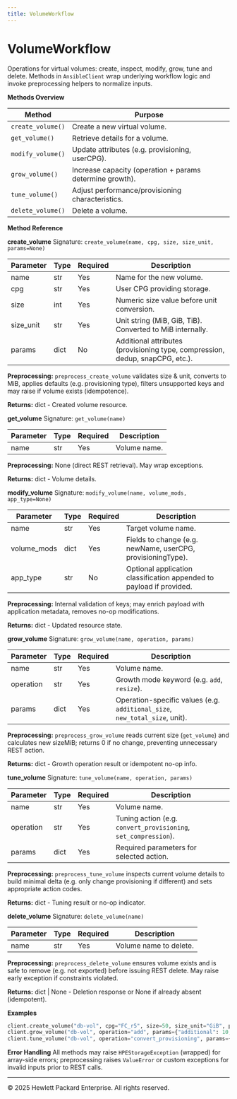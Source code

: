 ```yaml
---
title: VolumeWorkflow
---
```


# VolumeWorkflow

Operations for virtual volumes: create, inspect, modify, grow, tune and delete. Methods in `AnsibleClient` wrap underlying workflow logic and invoke preprocessing helpers to normalize inputs.

**Methods Overview**

| Method | Purpose |
|--------|---------|
| `create_volume()` | Create a new virtual volume. |
| `get_volume()` | Retrieve details for a volume. |
| `modify_volume()` | Update attributes (e.g. provisioning, userCPG). |
| `grow_volume()` | Increase capacity (operation + params determine growth). |
| `tune_volume()` | Adjust performance/provisioning characteristics. |
| `delete_volume()` | Delete a volume. |

**Method Reference**

**create_volume**
Signature: `create_volume(name, cpg, size, size_unit, params=None)`

| Parameter | Type | Required | Description |
|-----------|------|----------|-------------|
| name | str | Yes | Name for the new volume. |
| cpg | str | Yes | User CPG providing storage. |
| size | int | Yes | Numeric size value before unit conversion. |
| size_unit | str | Yes | Unit string (MiB, GiB, TiB). Converted to MiB internally. |
| params | dict | No | Additional attributes (provisioning type, compression, dedup, snapCPG, etc.). |

**Preprocessing:** `preprocess_create_volume` validates size & unit, converts to MiB, applies defaults (e.g. provisioning type), filters unsupported keys and may raise if volume exists (idempotence).

**Returns:** dict - Created volume resource.

**get_volume**
Signature: `get_volume(name)`

| Parameter | Type | Required | Description |
|-----------|------|----------|-------------|
| name | str | Yes | Volume name. |

**Preprocessing:** None (direct REST retrieval). May wrap exceptions.

**Returns:** dict - Volume details.

**modify_volume**
Signature: `modify_volume(name, volume_mods, app_type=None)`

| Parameter | Type | Required | Description |
|-----------|------|----------|-------------|
| name | str | Yes | Target volume name. |
| volume_mods | dict | Yes | Fields to change (e.g. newName, userCPG, provisioningType). |
| app_type | str | No | Optional application classification appended to payload if provided. |

**Preprocessing:** Internal validation of keys; may enrich payload with application metadata, removes no-op modifications.

**Returns:** dict - Updated resource state.

**grow_volume**
Signature: `grow_volume(name, operation, params)`

| Parameter | Type | Required | Description |
|-----------|------|----------|-------------|
| name | str | Yes | Volume name. |
| operation | str | Yes | Growth mode keyword (e.g. `add`, `resize`). |
| params | dict | Yes | Operation-specific values (e.g. `additional_size`, `new_total_size`, unit). |

**Preprocessing:** `preprocess_grow_volume` reads current size (`get_volume`) and calculates new sizeMiB; returns 0 if no change, preventing unnecessary REST action.

**Returns:** dict - Growth operation result or idempotent no-op info.

**tune_volume**
Signature: `tune_volume(name, operation, params)`

| Parameter | Type | Required | Description |
|-----------|------|----------|-------------|
| name | str | Yes | Volume name. |
| operation | str | Yes | Tuning action (e.g. `convert_provisioning`, `set_compression`). |
| params | dict | Yes | Required parameters for selected action. |

**Preprocessing:** `preprocess_tune_volume` inspects current volume details to build minimal delta (e.g. only change provisioning if different) and sets appropriate action codes.

**Returns:** dict - Tuning result or no-op indicator.

**delete_volume**
Signature: `delete_volume(name)`

| Parameter | Type | Required | Description |
|-----------|------|----------|-------------|
| name | str | Yes | Volume name to delete. |

**Preprocessing:** `preprocess_delete_volume` ensures volume exists and is safe to remove (e.g. not exported) before issuing REST delete. May raise early exception if constraints violated.

**Returns:** dict | None - Deletion response or None if already absent (idempotent).

**Examples**

```python
client.create_volume("db-vol", cpg="FC_r5", size=50, size_unit="GiB", params={"compression": True})
client.grow_volume("db-vol", operation="add", params={"additional": 10, "unit": "GiB"})
client.tune_volume("db-vol", operation="convert_provisioning", params={"newType": "tpvv"})
```

**Error Handling**
All methods may raise `HPEStorageException` (wrapped) for array-side errors; preprocessing raises `ValueError` or custom exceptions for invalid inputs prior to REST calls.

---
© 2025 Hewlett Packard Enterprise. All rights reserved.
